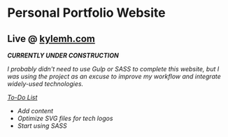 <h1>Personal Portfolio Website</h1>

<h2>Live @ <a href="http://kylemh.com">kylemh.com</a></h2>

<i><b>CURRENTLY UNDER CONSTRUCTION</b></li>

I probably didn't need to use Gulp or SASS to complete this website, but I was using the project as an excuse to improve my workflow and integrate widely-used technologies.

<u>To-Do List</u>
<ul>
<li>Add content</li>
<li>Optimize SVG files for tech logos</li>
<li>Start using SASS</li>
</ul>
